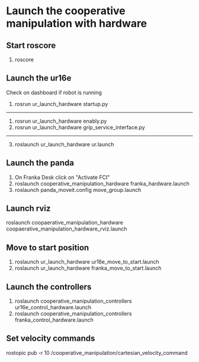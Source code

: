 # Launch the cooperative manipulation with hardware

## Start roscore
1. roscore 

## Launch the ur16e
Check on dashboard if robot is running

1. rosrun ur_launch_hardware startup.py
-----------------------------------------
1. rosrun ur_launch_hardware enably.py
2. rosrun ur_launch_hardware grip_service_interface.py
-----------------------------------------

3. roslaunch ur_launch_hardware ur.launch

## Launch the panda
1. On Franka Desk click on "Activate FCI"
2. roslaunch cooperative_manipulation_hardware franka_hardware.launch
3. roslaunch panda_moveit.config move_group.launch

## Launch rviz
roslaunch coopaerative_manipulation_hardware coopaerative_manipulation_hardware_rviz.launch

## Move to start position
1. roslaunch ur_launch_hardware ur16e_move_to_start.launch
1. roslaunch ur_launch_hardware franka_move_to_start.launch

## Launch the controllers
1. roslaunch cooperative_manipulation_controllers ur16e_control_hardware.launch
2. roslaunch cooperative_manipulation_controllers franka_control_hardware.launch


## Set velocity commands
rostopic pub -r 10 /cooperative_manipulation/cartesian_velocity_command
